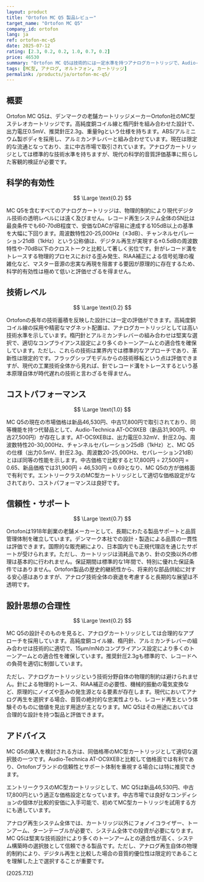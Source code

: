 ```yaml
---
layout: product
title: "Ortofon MC Q5 製品レビュー"
target_name: "Ortofon MC Q5"
company_id: ortofon
lang: ja
ref: ortofon-mc-q5
date: 2025-07-12
rating: [2.3, 0.2, 0.2, 1.0, 0.7, 0.2]
price: 46530
summary: "Ortofon MC Q5は技術的には一定水準を持つアナログカートリッジで、Audio-Technica AT-OC9XEBとほぼ同等のコストパフォーマンスを実現している。エントリークラスのMCカートリッジとして適切な価格設定だが、アナログ再生という手段自体の物理的制約により科学的有効性は限定的。"
tags: [MC型, アナログ, オルトフォン, カートリッジ]
permalink: /products/ja/ortofon-mc-q5/
---
```

## 概要

Ortofon MC Q5は、デンマークの老舗カートリッジメーカーOrtofon社のMC型ステレオカートリッジです。高純度銅コイル線と楕円針を組み合わせた設計で、出力電圧0.5mV、推奨針圧2.3g、重量9gという仕様を持ちます。ABS/アルミニウム製ボディを採用し、アルミカンチレバーと組み合わせています。現在は限定的な流通となっており、主に中古市場で取引されています。アナログカートリッジとしては標準的な技術水準を持ちますが、現代の科学的音質評価基準に照らした客観的検証が必要です。

## 科学的有効性

$$ \Large \text{0.2} $$

MC Q5を含むすべてのアナログカートリッジは、物理的制約により現代デジタル技術の透明レベルには遠く及びません。レコード再生システム全体のSN比は最良条件でも60-70dB程度で、安価なDACが容易に達成する105dB以上の基準を大幅に下回ります。周波数特性20-25,000Hz（±3dB）、チャンネルセパレーション21dB（1kHz）という公称値は、デジタル再生が実現する±0.5dBの周波数特性や-70dB以下のクロストークと比較して著しく劣位です。針がレコード溝をトレースする物理的プロセスにおける歪み発生、RIAA補正による信号処理の複雑化など、マスター音源の忠実な再現を阻害する要因が原理的に存在するため、科学的有効性は極めて低いと評価せざるを得ません。

## 技術レベル

$$ \Large \text{0.2} $$

Ortofonの長年の技術蓄積を反映した設計には一定の評価ができます。高純度銅コイル線の採用や精密なマグネット配置は、アナログカートリッジとしては高い技術水準を示しています。楕円針とアルミカンチレバーの組み合わせは堅実な選択で、適切なコンプライアンス設定により多くのトーンアームとの適合性を確保しています。ただし、これらの技術は業界内では標準的なアプローチであり、革新性は限定的です。フラッグシップモデルからの技術移転という点は評価できますが、現代の工業技術全体から見れば、針でレコード溝をトレースするという基本原理自体が時代遅れの技術と言わざるを得ません。

## コストパフォーマンス

$$ \Large \text{1.0} $$

MC Q5の現在の市場価格は新品46,530円、中古17,800円で取引されており、同等機能を持つ代替品として、Audio-Technica AT-OC9XEB（新品31,900円、中古27,500円）が存在します。AT-OC9XEBは、出力電圧0.32mV、針圧2.0g、周波数特性20-30,000Hz、チャンネルセパレーション25dB（1kHz）と、MC Q5の仕様（出力0.5mV、針圧2.3g、周波数20-25,000Hz、セパレーション21dB）とほぼ同等の性能を示します。中古価格で比較すると17,800円 ÷ 27,500円 = 0.65、新品価格では31,900円 ÷ 46,530円 = 0.69となり、MC Q5の方が価格面で有利です。エントリークラスのMC型カートリッジとして適切な価格設定がなされており、コストパフォーマンスは良好です。

## 信頼性・サポート

$$ \Large \text{0.7} $$

Ortofonは1918年創業の老舗メーカーとして、長期にわたる製品サポートと品質管理体制を確立しています。デンマーク本社での設計・製造による品質の一貫性は評価できます。国際的な販売網により、日本国内でも正規代理店を通じたサポートが受けられます。ただし、カートリッジは消耗品であり、針の交換以外の修理は基本的に行われません。保証期間は標準的な1年間で、特別に優れた保証条件ではありません。Ortofon製品の歴史的継続性から、将来的な部品供給に対する安心感はありますが、アナログ技術全体の衰退を考慮すると長期的な展望は不透明です。

## 設計思想の合理性

$$ \Large \text{0.2} $$

MC Q5の設計そのものを見ると、アナログカートリッジとしては合理的なアプローチを採用しています。高純度銅コイル線、楕円針、アルミカンチレバーの組み合わせは技術的に適切で、15μm/mNのコンプライアンス設定により多くのトーンアームとの適合性を確保しています。推奨針圧2.3gも標準的で、レコードへの負荷を適切に制御しています。

ただし、アナログカートリッジという技術分野自体の物理的制約は避けられません。針による物理的トレース、RIAA補正の必要性、機械的振動の電気変換など、原理的にノイズや歪みの発生源となる要素が存在します。現代においてアナログ再生を選択する場合、音質の絶対的な忠実性よりも、レコード再生という体験そのものに価値を見出す用途が主となります。MC Q5はその用途においては合理的な設計を持つ製品と評価できます。

## アドバイス

MC Q5の購入を検討される方は、同価格帯のMC型カートリッジとして適切な選択肢の一つです。Audio-Technica AT-OC9XEBと比較して価格面では有利であり、Ortofonブランドの信頼性とサポート体制を重視する場合には特に推奨できます。

エントリークラスのMC型カートリッジとして、MC Q5は新品46,530円、中古17,800円という適正な価格設定となっています。中古市場では良好なコンディションの個体が比較的安価に入手可能で、初めてMC型カートリッジを試用する方にも適しています。

アナログ再生システム全体では、カートリッジ以外にフォノイコライザー、トーンアーム、ターンテーブルが必要で、システム全体での投資が必要になります。MC Q5は堅実な技術設計により多くのトーンアームとの適合性が高く、システム構築時の選択肢として信頼できる製品です。ただし、アナログ再生自体の物理的制約により、デジタル再生と比較した場合の音質的優位性は限定的であることを理解した上で選択することが重要です。

(2025.7.12)